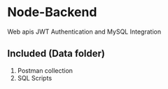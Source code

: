 # Node-Backend
Web apis JWT Authentication and MySQL Integration 

## Included (Data folder)

1. Postman collection 
2. SQL Scripts
